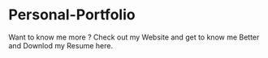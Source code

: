 # Personal-Portfolio
 
 Want to know me more ?
 Check out my Website and get to know me Better and Downlod my Resume here.
